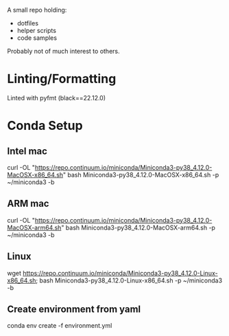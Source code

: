 A small repo holding:
* dotfiles
* helper scripts
* code samples

Probably not of much interest to others.

# Linting/Formatting
Linted with pyfmt (black==22.12.0)

# Conda Setup
## Intel mac
curl -OL "https://repo.continuum.io/miniconda/Miniconda3-py38_4.12.0-MacOSX-x86_64.sh"
bash Miniconda3-py38_4.12.0-MacOSX-x86_64.sh -p ~/miniconda3 -b

## ARM mac
curl -OL "https://repo.continuum.io/miniconda/Miniconda3-py38_4.12.0-MacOSX-arm64.sh"
bash Miniconda3-py38_4.12.0-MacOSX-arm64.sh -p ~/miniconda3 -b

## Linux
wget https://repo.continuum.io/miniconda/Miniconda3-py38_4.12.0-Linux-x86_64.sh;
bash Miniconda3-py38_4.12.0-Linux-x86_64.sh -p ~/miniconda3 -b

## Create environment from yaml
conda env create -f environment.yml

